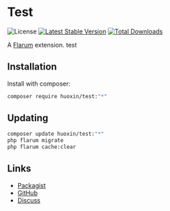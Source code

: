 # Test

![License](https://img.shields.io/badge/license-MIT-blue.svg) [![Latest Stable Version](https://img.shields.io/packagist/v/huoxin/test.svg)](https://packagist.org/packages/huoxin/test) [![Total Downloads](https://img.shields.io/packagist/dt/huoxin/test.svg)](https://packagist.org/packages/huoxin/test)

A [Flarum](http://flarum.org) extension. test

## Installation

Install with composer:

```sh
composer require huoxin/test:"*"
```

## Updating

```sh
composer update huoxin/test:"*"
php flarum migrate
php flarum cache:clear
```

## Links

- [Packagist](https://packagist.org/packages/huoxin/test)
- [GitHub](https://github.com/huoxin/test)
- [Discuss](https://discuss.flarum.org/d/PUT_DISCUSS_SLUG_HERE)
